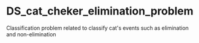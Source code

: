 # DS_cat_cheker_elimination_problem
Classification problem related to classify cat's events such as elimination and non-elimination
